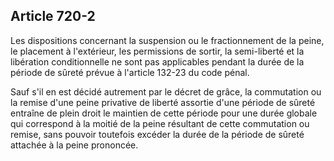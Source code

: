 Article 720-2
----
Les dispositions concernant la suspension ou le fractionnement de la peine, le
placement à l'extérieur, les permissions de sortir, la semi-liberté et la
libération conditionnelle ne sont pas applicables pendant la durée de la période
de sûreté prévue à l'article 132-23 du code pénal.

Sauf s'il en est décidé autrement par le décret de grâce, la commutation ou la
remise d'une peine privative de liberté assortie d'une période de sûreté
entraîne de plein droit le maintien de cette période pour une durée globale qui
correspond à la moitié de la peine résultant de cette commutation ou remise,
sans pouvoir toutefois excéder la durée de la période de sûreté attachée à la
peine prononcée.
